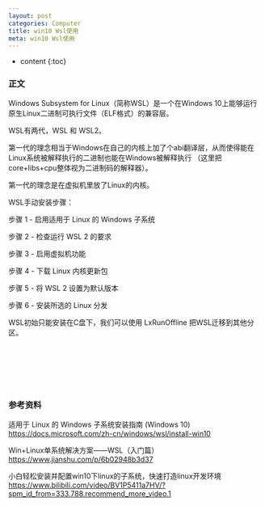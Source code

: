 ```yaml
---
layout: post
categories: Computer
title: win10 Wsl使用
meta: win10 Wsl使用
---
```

* content
{:toc}

### 正文

Windows Subsystem for Linux（简称WSL）是一个在Windows 10上能够运行原生Linux二进制可执行文件（ELF格式）的兼容层。

WSL有两代，WSL 和 WSL2。

第一代的理念相当于Windows在自己的内核上加了个abi翻译层，从而使得能在Linux系统被解释执行的二进制也能在Windows被解释执行
（这里把core+libs+cpu整体视为二进制码的解释器）。

第一代的理念是在虚拟机里放了Linux的内核。

WSL手动安装步骤：

步骤 1 - 启用适用于 Linux 的 Windows 子系统

步骤 2 - 检查运行 WSL 2 的要求

步骤 3 - 启用虚拟机功能

步骤 4 - 下载 Linux 内核更新包

步骤 5 - 将 WSL 2 设置为默认版本

步骤 6 - 安装所选的 Linux 分发

WSL初始只能安装在C盘下，我们可以使用 LxRunOffline 把WSL迁移到其他分区。


<br/><br/><br/><br/><br/>
### 参考资料

适用于 Linux 的 Windows 子系统安装指南 (Windows 10) <https://docs.microsoft.com/zh-cn/windows/wsl/install-win10>

Win+Linux单系统解决方案——WSL（入门篇） <https://www.jianshu.com/p/6b02948b3d37>

小白轻松安装并配置win10下linux的子系统，快速打造linux开发环境 <https://www.bilibili.com/video/BV1P5411a7HV/?spm_id_from=333.788.recommend_more_video.1>
